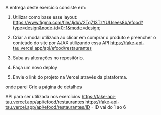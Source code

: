 A entrega deste exercício consiste em:

1) Utilizar como base esse layout: https://www.figma.com/file/JjduV2Tg713TzYUUsees8b/efood?type=design&node-id=0-1&mode=design;

2) Criar a modal utilizada ao clicar em comprar o produto e preencher o conteúdo do site por AJAX utilizando essa API https://fake-api-tau.vercel.app/api/efood/restaurantes

3) Suba as alterações no repositório.

4) Faça um novo deploy

5) Envie o link do projeto na Vercel através da plataforma.

onde parei Crie a página de detalhes

API para ser utilizada nos exercícios
https://fake-api-tau.vercel.app/api/efood/restaurantes
https://fake-api-tau.vercel.app/api/efood/restaurantes/ID - ID vai do 1 ao 6
